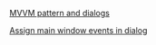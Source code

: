 [MVVM pattern and dialogs](https://www.plainionist.net/Mvvm-Dialogs/)

[Assign main window events in dialog](https://github.com/FantasticFiasco/mvvm-dialogs/issues/24)
